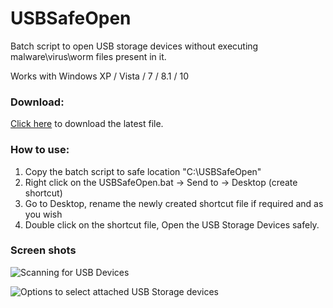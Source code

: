 # USBSafeOpen

Batch script to open USB storage devices without executing malware\virus\worm files present in it.

Works with Windows XP / Vista / 7 / 8.1 / 10

### Download:
[Click here](https://github.com/siriusr3d/USBSafeOpen/releases/download/1.0/USBSafeOpen.bat) to download the latest file.

### How to use:
1. Copy the batch script to safe location "C:\USBSafeOpen\"
2. Right click on the USBSafeOpen.bat -> Send to -> Desktop (create shortcut)
3. Go to Desktop, rename the newly created shortcut file if required and as you wish
4. Double click on the shortcut file, Open the USB Storage Devices safely.

### Screen shots

![Scanning for USB Devices](https://github.com/siriusr3d/USBSafeOpen/blob/master/img/scanning.png)

![Options to select attached USB Storage devices](https://github.com/siriusr3d/USBSafeOpen/blob/master/img/drive_select.png)
